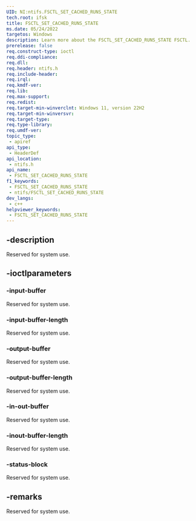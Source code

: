 ```yaml
---
UID: NI:ntifs.FSCTL_SET_CACHED_RUNS_STATE
tech.root: ifsk
title: FSCTL_SET_CACHED_RUNS_STATE
ms.date: 05/24/2022
targetos: Windows
description: Learn more about the FSCTL_SET_CACHED_RUNS_STATE FSCTL.
prerelease: false
req.construct-type: ioctl
req.ddi-compliance: 
req.dll: 
req.header: ntifs.h
req.include-header: 
req.irql: 
req.kmdf-ver: 
req.lib: 
req.max-support: 
req.redist: 
req.target-min-winverclnt: Windows 11, version 22H2
req.target-min-winversvr: 
req.target-type: 
req.type-library: 
req.umdf-ver: 
topic_type:
 - apiref
api_type:
 - HeaderDef
api_location:
 - ntifs.h
api_name:
 - FSCTL_SET_CACHED_RUNS_STATE
f1_keywords:
 - FSCTL_SET_CACHED_RUNS_STATE
 - ntifs/FSCTL_SET_CACHED_RUNS_STATE
dev_langs:
 - c++
helpviewer_keywords:
 - FSCTL_SET_CACHED_RUNS_STATE
---
```


## -description

Reserved for system use.

## -ioctlparameters

### -input-buffer

Reserved for system use.

### -input-buffer-length

Reserved for system use.

### -output-buffer

Reserved for system use.

### -output-buffer-length

Reserved for system use.

### -in-out-buffer

Reserved for system use.

### -inout-buffer-length

Reserved for system use.

### -status-block

Reserved for system use.

## -remarks

Reserved for system use.
